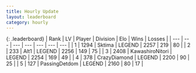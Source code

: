 ```yaml
---
title: Hourly Update
layout: leaderboard
category: hourly
---
```


{: .leaderboard}
| Rank | LV | Player | Division | Elo | Wins | Losses |
| --- | --- | --- | --- | --- | --- | --- |
| <span data-change="2">1</span> | 1294 | <span title="ID: 353063">Sktima</span> | LEGEND | <span data-change="3">2257</span> | <span data-change="1">219</span> | <span data-change="0">80</span> |
| <span data-change="-1">2</span> | 233 | <span title="ID: 443550">Alt1</span> | LEGEND | <span data-change="0">2256</span> | <span data-change="0">149</span> | <span data-change="0">75</span> |
| <span data-change="-1">3</span> | 2408 | <span title="ID: 164871">KawashiroNitori</span> | LEGEND | <span data-change="0">2254</span> | <span data-change="0">169</span> | <span data-change="0">49</span> |
| <span data-change="0">4</span> | 378 | <span title="ID: 202316">CrazyDiamond</span> | LEGEND | <span data-change="4">2200</span> | <span data-change="1">90</span> | <span data-change="0">25</span> |
| <span data-change="0">5</span> | 127 | <span title="ID: 454837">PassingDetdom</span> | LEGEND | <span data-change="0">2160</span> | <span data-change="0">80</span> | <span data-change="0">17</span> |